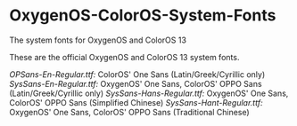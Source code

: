 # OxygenOS-ColorOS-System-Fonts
The system fonts for OxygenOS and ColorOS 13

These are the official OxygenOS and ColorOS 13 system fonts.

*OPSans-En-Regular.ttf:* ColorOS' One Sans (Latin/Greek/Cyrillic only)
*SysSans-En-Regular.ttf:* OxygenOS' One Sans, ColorOS' OPPO Sans (Latin/Greek/Cyrillic only)
*SysSans-Hans-Regular.ttf:* OxygenOS' One Sans, ColorOS' OPPO Sans (Simplified Chinese)
*SysSans-Hant-Regular.ttf:* OxygenOS' One Sans, ColorOS' OPPO Sans (Traditional Chinese)
